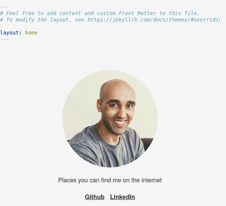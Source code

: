 ```yaml
---
# Feel free to add content and custom Front Matter to this file.
# To modify the layout, see https://jekyllrb.com/docs/themes/#overriding-theme-defaults

layout: home
---
```


  <style>
    html, body {
      width: 100%;
      font-family:  "Helvetica Neue", Helvetica, Arial, "Lucida Grande";
      font-size: 1.0em;
      background-color: whitesmoke;
      color: #333;
      margin: 0;
      padding: 0;
    }
    html a {
      color: #333;
      font-weight: bold;
    }
    img {
      border-radius: 50%;
    }
    #container {
      max-width: 500px;
      margin: 0 auto;
      padding: 40px 0;
      text-align: center;
    }
    h1 a:hover {
      text-decoration: none;
    } 
    ul {
      list-style-type: none;
    }
    li {
      padding: 5px;
      display: inline-block;
    }
  </style>
 
  <div id="container">
    <p><img src="/images/me.jpg" /></p>
    <p>
      <p>Places you can find me on the internet</p>
      <ul style="padding: 0;">
        <li><a href="https://github.com/asim">Github</a></li>
        <li><a href="https://www.linkedin.com/in/asimaslam/">LinkedIn</a></li>
      </ul>
    </p>
  </div>

<script>
  (function(i,s,o,g,r,a,m){i['GoogleAnalyticsObject']=r;i[r]=i[r]||function(){
  (i[r].q=i[r].q||[]).push(arguments)},i[r].l=1*new Date();a=s.createElement(o),
  m=s.getElementsByTagName(o)[0];a.async=1;a.src=g;m.parentNode.insertBefore(a,m)
  })(window,document,'script','https://www.google-analytics.com/analytics.js','ga');

  ga('create', 'UA-38418434-1', 'auto');
  ga('send', 'pageview');

</script>
